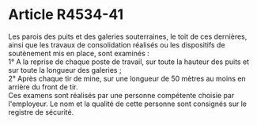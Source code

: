 # Article R4534-41

  
Les parois des puits et des galeries souterraines, le toit de ces dernières, ainsi que les travaux de consolidation réalisés ou les dispositifs de soutènement mis en place, sont examinés :   
1° A la reprise de chaque poste de travail, sur toute la hauteur des puits et sur toute la longueur des galeries ;   
2° Après chaque tir de mine, sur une longueur de 50 mètres au moins en arrière du front de tir.   
Ces examens sont réalisés par une personne compétente choisie par l'employeur. Le nom et la qualité de cette personne sont consignés sur le registre de sécurité.